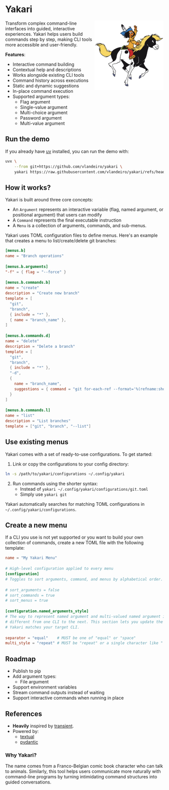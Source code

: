 # Yakari

<img src="./static/yakari.png" width="220" align="right" />

Transform complex command-line interfaces into guided, interactive experiences. Yakari
helps users build commands step by step, making CLI tools more accessible and
user-friendly.

**Features**: 

- Interactive command building
- Contextual help and descriptions
- Works alongside existing CLI tools
- Command history across executions
- Static and dynamic suggestions
- In-place command execution
- Supported argument types:
  - Flag argument
  - Single-value argument
  - Multi-choice argument 
  - Password argument
  - Multi-value argument

## Run the demo

If you already have [uv](https://github.com/astral-sh/uv) installed, you can run the demo with:

```sh
uvx \
    --from git+https://github.com/vlandeiro/yakari \
    yakari https://raw.githubusercontent.com/vlandeiro/yakari/refs/heads/master/configurations/demo.toml
```

## How it works?

Yakari is built around three core concepts:

- An `Argument` represents an interactive variable (flag, named argument, or
  positional argument) that users can modify
- A `Command` represents the final executable instruction
- A `Menu` is a collection of arguments, commands, and sub-menus.

Yakari uses TOML configuration files to define menus. Here's an example that creates
a menu to list/create/delete git branches:

```toml
[menus.b]
name = "Branch operations"

[menus.b.arguments]
"-f" = { flag = "--force" }

[menus.b.commands.b]
name = "create"
description = "Create new branch"
template = [
  "git",
  "branch",
  { include = "*" },
  { name = "branch_name" },
]

[menus.b.commands.d]
name = "delete"
description = "Delete a branch"
template = [
  "git",
  "branch",
  { include = "*" },
  "-d",
  {
    name = "branch_name",
    suggestions = { command = "git for-each-ref --format='%(refname:short)' refs/heads/" }
  }
]

[menus.b.commands.l]
name = "list"
description = "List branches"
template = ["git", "branch", "--list"]
```

## Use existing menus

Yakari comes with a set of ready-to-use configurations. To get started:

1. Link or copy the configurations to your config directory:
``` sh
ln -s /path/to/yakari/configurations ~/.config/yakari
```

2. Run commands using the shorter syntax:
   - Instead of `yakari ~/.config/yakari/configurations/git.toml`
   - Simply use `yakari git`

Yakari automatically searches for matching TOML configurations in `~/.config/yakari/configurations`.

## Create a new menu

If a CLI you use is not yet supported or you want to build your own collection
of commands, create a new TOML file with the following template:

``` toml
name = "My Yakari Menu"

# High-level configuration applied to every menu
[configuration]
# Toggles to sort arguments, command, and menus by alphabetical order. Default to true.

# sort_arguments = false
# sort_commands = true
# sort_menus = true

[configuration.named_arguments_style]
# The way to represent named argument and multi-valued named argument is
# different from one CLI to the next. This section lets you update the style so
# Yakari matches your target CLI.

separator = "equal"    # MUST be one of "equal" or "space"
multi_style = "repeat" # MUST be "repeat" or a single character like " " or ","
```


## Roadmap

- Publish to pip
- Add argument types:
  - File argument
- Support environment variables
- Stream command outputs instead of waiting
- Support interactive commands when running in place


## References

- **Heavily** inspired by [transient](https://github.com/magit/transient).
- Powered by:
  - [textual](https://github.com/Textualize/textual)
  - [pydantic](https://github.com/pydantic/pydantic)

### Why Yakari?

The name comes from a Franco-Belgian comic book character who can talk to
animals. Similarly, this tool helps users communicate more naturally with
command-line programs by turning intimidating command structures into guided
conversations.
